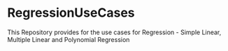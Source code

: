 # RegressionUseCases
This Repository provides for the use cases for Regression - Simple Linear, Multiple Linear and Polynomial Regression
